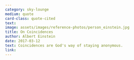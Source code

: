```yaml
---
category: sky-lounge
medium: quote
card-class: quote-cited
text:
image: assets/images/reference-photos/person_einstein.jpg
title: On Coincidences
author: Albert Einstein
date: 2017-03-12
text: Coincidences are God's way of staying anonymous.
link:
---
```

